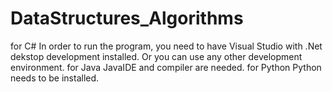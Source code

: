 # DataStructures_Algorithms
for C#
In order to run the program, you need to have Visual Studio with .Net dekstop development installed.
Or you can use any other development environment.
for Java
JavaIDE and compiler are needed.
for Python
Python needs to be installed.
